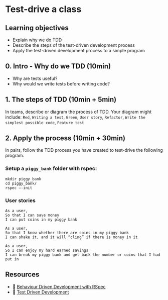 # Test-drive a class

## Learning objectives
* Explain why we do TDD
* Describe the steps of the test-driven development process
* Apply the test-driven development process to a simple program

## 0. Intro - Why do we TDD (10min)

* Why are tests useful?
* Why would we write tests before writing code?

## 1. The steps of TDD (10min + 5min)

In teams, describe or diagram the process of TDD. Your diagram might include: `Red`, `Writing a test`, `Green`, `User story`, `Refactor`, `Write the simplest possible code`, `Feature test`

## 2. Apply the process (10min + 30min)

In pairs, follow the TDD process you have created to test-drive the following program.

### Setup a `piggy_bank` folder with rspec:

```
mkdir piggy_bank
cd piggy_bank/
rspec —-init
```

### User stories
```
As a user,
So that I can save money
I can put coins in my piggy bank
```
```
As a user,
So that I know whether there are coins in my piggy bank
I can shake it, and it will “cling” if there is money in it
```
```
As a user,
So I can enjoy my hard earned savings
I can break my piggy bank and get back the number or coins that I had put in
```
## Resources
* 💊 [Behaviour Driven Development with RSpec](https://github.com/makersacademy/course/blob/master/pills/rspec.md)
* 💊 [Test Driven Development](https://github.com/makersacademy/course/blob/master/pills/tdd.md)

